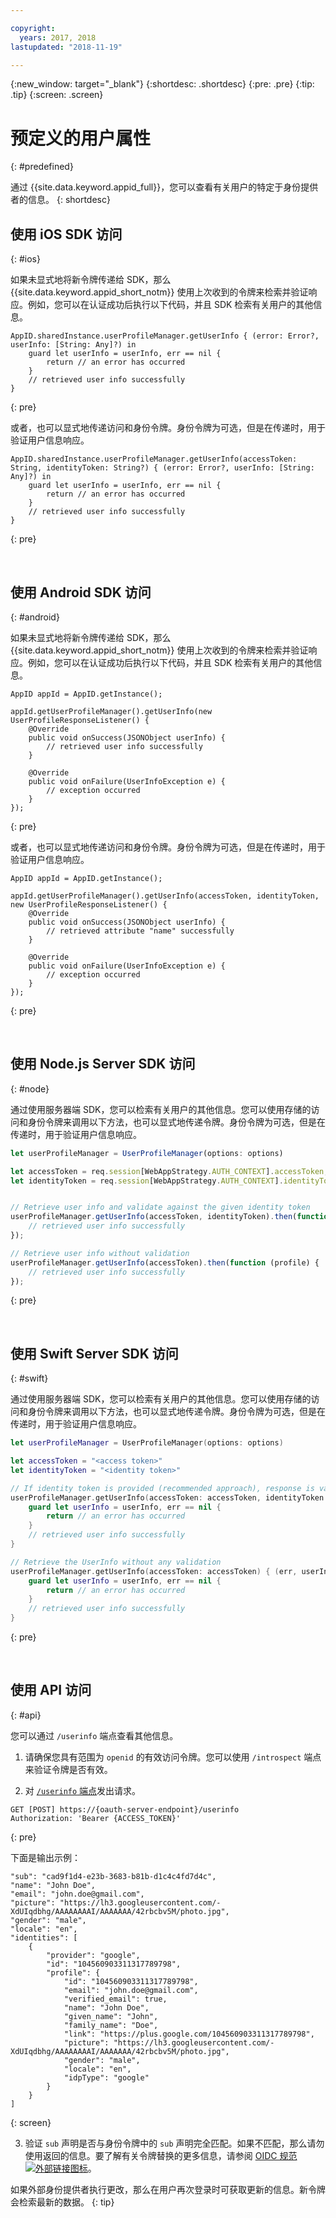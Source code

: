 ```yaml
---

copyright:
  years: 2017, 2018
lastupdated: "2018-11-19"

---
```


{:new_window: target="_blank"}
{:shortdesc: .shortdesc}
{:pre: .pre}
{:tip: .tip}
{:screen: .screen}

# 预定义的用户属性
{: #predefined}

通过 {{site.data.keyword.appid_full}}，您可以查看有关用户的特定于身份提供者的信息。
{: shortdesc}


## 使用 iOS SDK 访问
{: #ios}

如果未显式地将新令牌传递给 SDK，那么 {{site.data.keyword.appid_short_notm}} 使用上次收到的令牌来检索并验证响应。例如，您可以在认证成功后执行以下代码，并且 SDK 检索有关用户的其他信息。

```
AppID.sharedInstance.userProfileManager.getUserInfo { (error: Error?, userInfo: [String: Any]?) in
	guard let userInfo = userInfo, err == nil {
		return // an error has occurred
	}
	// retrieved user info successfully
}

```
{: pre}

或者，也可以显式地传递访问和身份令牌。身份令牌为可选，但是在传递时，用于验证用户信息响应。

```
AppID.sharedInstance.userProfileManager.getUserInfo(accessToken: String, identityToken: String?) { (error: Error?, userInfo: [String: Any]?) in
	guard let userInfo = userInfo, err == nil {
		return // an error has occurred
	}
	// retrieved user info successfully
}
```
{: pre}

</br>

## 使用 Android SDK 访问
{: #android}

如果未显式地将新令牌传递给 SDK，那么 {{site.data.keyword.appid_short_notm}} 使用上次收到的令牌来检索并验证响应。例如，您可以在认证成功后执行以下代码，并且 SDK 检索有关用户的其他信息。

```
AppID appId = AppID.getInstance();

appId.getUserProfileManager().getUserInfo(new UserProfileResponseListener() {
	@Override
	public void onSuccess(JSONObject userInfo) {
		// retrieved user info successfully
	}

	@Override
	public void onFailure(UserInfoException e) {
		// exception occurred
	}
});
```
{: pre}

或者，也可以显式地传递访问和身份令牌。身份令牌为可选，但是在传递时，用于验证用户信息响应。

```
AppID appId = AppID.getInstance();

appId.getUserProfileManager().getUserInfo(accessToken, identityToken, new UserProfileResponseListener() {
	@Override
	public void onSuccess(JSONObject userInfo) {
		// retrieved attribute "name" successfully
	}

	@Override
	public void onFailure(UserInfoException e) {
		// exception occurred
	}
});
```
{: pre}

</br>

## 使用 Node.js Server SDK 访问
{: #node}


通过使用服务器端 SDK，您可以检索有关用户的其他信息。您可以使用存储的访问和身份令牌来调用以下方法，也可以显式地传递令牌。身份令牌为可选，但是在传递时，用于验证用户信息响应。


```javascript
let userProfileManager = UserProfileManager(options: options)

let accessToken = req.session[WebAppStrategy.AUTH_CONTEXT].accessToken;
let identityToken = req.session[WebAppStrategy.AUTH_CONTEXT].identityToken;


// Retrieve user info and validate against the given identity token
userProfileManager.getUserInfo(accessToken, identityToken).then(function (profile) {
	// retrieved user info successfully
});

// Retrieve user info without validation
userProfileManager.getUserInfo(accessToken).then(function (profile) {
	// retrieved user info successfully
});
```
{: pre}

</br>

## 使用 Swift Server SDK 访问
{: #swift}

通过使用服务器端 SDK，您可以检索有关用户的其他信息。您可以使用存储的访问和身份令牌来调用以下方法，也可以显式地传递令牌。身份令牌为可选，但是在传递时，用于验证用户信息响应。


```swift
let userProfileManager = UserProfileManager(options: options)

let accessToken = "<access token>"
let identityToken = "<identity token>"

// If identity token is provided (recommended approach), response is validated against the identity token
userProfileManager.getUserInfo(accessToken: accessToken, identityToken: identityToken) { (err, userInfo) in
	guard let userInfo = userInfo, err == nil {
		return // an error has occurred
	}
	// retrieved user info successfully
}

// Retrieve the UserInfo without any validation
userProfileManager.getUserInfo(accessToken: accessToken) { (err, userInfo) in
	guard let userInfo = userInfo, err == nil {
		return // an error has occurred
	}
	// retrieved user info successfully
}
```
{: pre}

</br>

## 使用 API 访问
{: #api}

您可以通过 `/userinfo` 端点查看其他信息。

1. 请确保您具有范围为 `openid` 的有效访问令牌。您可以使用 `/introspect` 端点来验证令牌是否有效。

2. 对 [`/userinfo` 端点](https://appid-oauth.ng.bluemix.net/swagger-ui/#!/Authorization_Server_V3/userInfo)发出请求。
  ```
  GET [POST] https://{oauth-server-endpoint}/userinfo
  Authorization: 'Bearer {ACCESS_TOKEN}'
  ```
  {: pre}

  下面是输出示例：
  ```
  "sub": "cad9f1d4-e23b-3683-b81b-d1c4c4fd7d4c",
  "name": "John Doe",
  "email": "john.doe@gmail.com",
  "picture": "https://lh3.googleusercontent.com/-XdUIqdbhg/AAAAAAAAI/AAAAAAA/42rbcbv5M/photo.jpg",
  "gender": "male",
  "locale": "en",
  "identities": [
      {
          "provider": "google",
          "id": "104560903311317789798",
          "profile": {
              "id": "104560903311317789798",
              "email": "john.doe@gmail.com",
              "verified_email": true,
              "name": "John Doe",
              "given_name": "John",
              "family_name": "Doe",
              "link": "https://plus.google.com/104560903311317789798",
              "picture": "https://lh3.googleusercontent.com/-XdUIqdbhg/AAAAAAAAI/AAAAAAA/42rbcbv5M/photo.jpg",
              "gender": "male",
              "locale": "en",
              "idpType": "google"
          }
      }
  ]
  ```
  {: screen}

3. 验证 `sub` 声明是否与身份令牌中的 `sub` 声明完全匹配。如果不匹配，那么请勿使用返回的信息。要了解有关令牌替换的更多信息，请参阅 <a href="http://openid.net/specs/openid-connect-core-1_0.html#TokenSubstitution" target="__blank">OIDC 规范 <img src="../../icons/launch-glyph.svg" alt="外部链接图标"></a>。

如果外部身份提供者执行更改，那么在用户再次登录时可获取更新的信息。新令牌会检索最新的数据。
{: tip}
